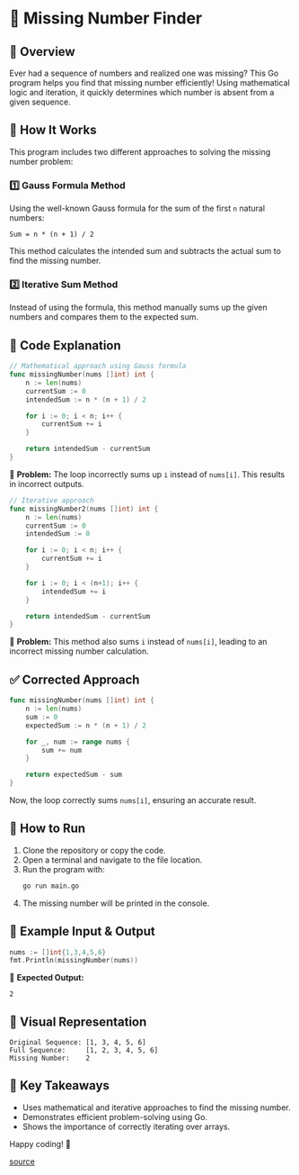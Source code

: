 # 🧮 Missing Number Finder

## 📌 Overview
Ever had a sequence of numbers and realized one was missing? This Go program helps you find that missing number efficiently! Using mathematical logic and iteration, it quickly determines which number is absent from a given sequence.

## 🚀 How It Works
This program includes two different approaches to solving the missing number problem:

### 1️⃣ Gauss Formula Method
Using the well-known Gauss formula for the sum of the first `n` natural numbers:
```
Sum = n * (n + 1) / 2
```
This method calculates the intended sum and subtracts the actual sum to find the missing number.

### 2️⃣ Iterative Sum Method
Instead of using the formula, this method manually sums up the given numbers and compares them to the expected sum.

## 📜 Code Explanation
```go
// Mathematical approach using Gauss formula
func missingNumber(nums []int) int {
    n := len(nums)
    currentSum := 0
    intendedSum := n * (n + 1) / 2

    for i := 0; i < n; i++ {
        currentSum += i
    }

    return intendedSum - currentSum
}
```
🔹 **Problem:** The loop incorrectly sums up `i` instead of `nums[i]`. This results in incorrect outputs.

```go
// Iterative approach
func missingNumber2(nums []int) int {
    n := len(nums)
    currentSum := 0
    intendedSum := 0

    for i := 0; i < n; i++ {
        currentSum += i
    }

    for i := 0; i < (n+1); i++ {
        intendedSum += i
    }

    return intendedSum - currentSum
}
```
🔹 **Problem:** This method also sums `i` instead of `nums[i]`, leading to an incorrect missing number calculation.

## ✅ Corrected Approach
```go
func missingNumber(nums []int) int {
    n := len(nums)
    sum := 0
    expectedSum := n * (n + 1) / 2

    for _, num := range nums {
        sum += num
    }

    return expectedSum - sum
}
```
Now, the loop correctly sums `nums[i]`, ensuring an accurate result.

## 🔧 How to Run
1. Clone the repository or copy the code.
2. Open a terminal and navigate to the file location.
3. Run the program with:
   ```sh
   go run main.go
   ```
4. The missing number will be printed in the console.

## 🎯 Example Input & Output
```go
nums := []int{1,3,4,5,6}
fmt.Println(missingNumber(nums))
```
📝 **Expected Output:**
```
2
```

## 🎨 Visual Representation
```plaintext
Original Sequence: [1, 3, 4, 5, 6]
Full Sequence:     [1, 2, 3, 4, 5, 6]
Missing Number:    2
```

## 📌 Key Takeaways
- Uses mathematical and iterative approaches to find the missing number.
- Demonstrates efficient problem-solving using Go.
- Shows the importance of correctly iterating over arrays.

Happy coding! 🚀

[source](https://leetcode.com/problems/missing-number/description/)
